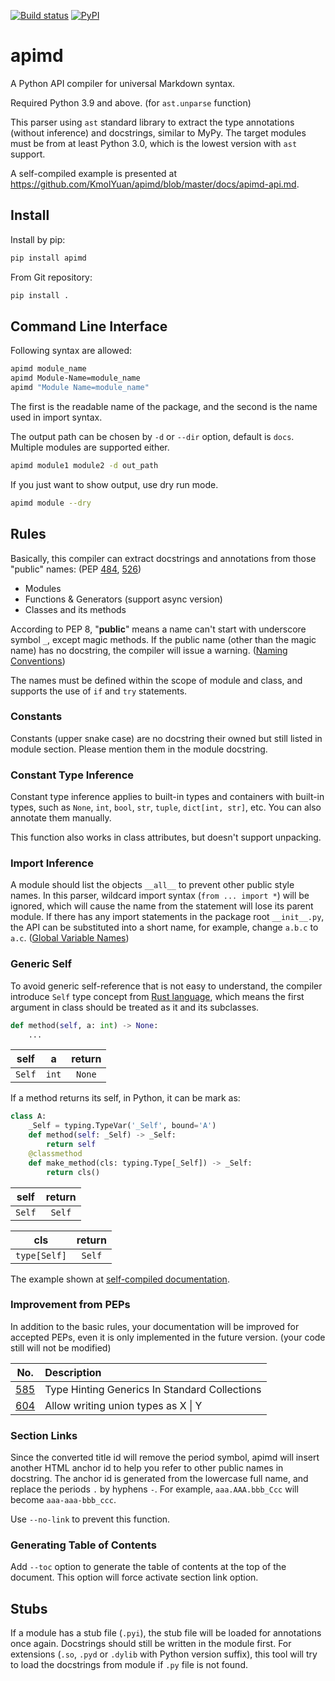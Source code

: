 [![Build status](https://img.shields.io/travis/KmolYuan/apimd.svg?logo=travis)](https://travis-ci.org/KmolYuan/apimd)
[![PyPI](https://img.shields.io/pypi/v/apimd.svg)](https://pypi.org/project/apimd/)

# apimd

A Python API compiler for universal Markdown syntax.

Required Python 3.9 and above. (for `ast.unparse` function)

This parser using `ast` standard library to extract the type annotations (without inference) and docstrings, similar to MyPy.
The target modules must be from at least Python 3.0, which is the lowest version with `ast` support.

A self-compiled example is presented at <https://github.com/KmolYuan/apimd/blob/master/docs/apimd-api.md>.

## Install

Install by pip:

```bash
pip install apimd
```

From Git repository:

```bash
pip install .
```

## Command Line Interface

Following syntax are allowed:

```bash
apimd module_name
apimd Module-Name=module_name
apimd "Module Name=module_name"
```

The first is the readable name of the package,
and the second is the name used in import syntax.

The output path can be chosen by `-d` or `--dir` option, default is `docs`.
Multiple modules are supported either.

```bash
apimd module1 module2 -d out_path
```

If you just want to show output, use dry run mode.

```bash
apimd module --dry
```

## Rules

Basically, this compiler can extract docstrings and annotations from those "public" names:
(PEP [484], [526])

+ Modules
+ Functions & Generators (support async version)
+ Classes and its methods

According to PEP 8, "**public**" means a name can't start with underscore symbol `_`, except magic methods.
If the public name (other than the magic name) has no docstring, the compiler will issue a warning.
([Naming Conventions])

The names must be defined within the scope of module and class,
and supports the use of `if` and `try` statements.

### Constants

Constants (upper snake case) are no docstring their owned but still listed in module section.
Please mention them in the module docstring.

### Constant Type Inference

Constant type inference applies to built-in types and containers with built-in types,
such as `None`, `int`, `bool`, `str`, `tuple`, `dict[int, str]`, etc.
You can also annotate them manually.

This function also works in class attributes, but doesn't support unpacking.

### Import Inference

A module should list the objects `__all__` to prevent other public style names.
In this parser, wildcard import syntax (`from ... import *`) will be ignored,
which will cause the name from the statement will lose its parent module.
If there has any import statements in the package root `__init__.py`,
the API can be substituted into a short name, for example, change `a.b.c` to `a.c`.
([Global Variable Names])

### Generic Self

To avoid generic self-reference that is not easy to understand,
the compiler introduce `Self` type concept from [Rust language],
which means the first argument in class should be treated as it and its subclasses.

```python
def method(self, a: int) -> None:
    ...
```

| self | a | return |
|:----:|:---:|:----:|
| `Self` | `int` | `None` |

If a method returns its self, in Python, it can be mark as:

```python
class A:
    _Self = typing.TypeVar('_Self', bound='A')
    def method(self: _Self) -> _Self:
        return self
    @classmethod
    def make_method(cls: typing.Type[_Self]) -> _Self:
        return cls()
```

| self | return |
|:----:|:------:|
| `Self` | `Self` |

| cls | return |
|:----:|:------:|
| `type[Self]` | `Self` |

The example shown at [self-compiled documentation](./docs/apimd-api.md#apimd-parser-parser-new).

### Improvement from PEPs

In addition to the basic rules, your documentation will be improved for accepted PEPs,
even it is only implemented in the future version.
(your code still will not be modified)

| No. | Description |
|:---:|:------------|
| [585] | Type Hinting Generics In Standard Collections |
| [604] | Allow writing union types as X &#124; Y |

### Section Links

Since the converted title id will remove the period symbol,
apimd will insert another HTML anchor id to help you refer to other public names in docstring.
The anchor id is generated from the lowercase full name,
and replace the periods `.` by hyphens `-`.
For example, `aaa.AAA.bbb_Ccc` will become `aaa-aaa-bbb_ccc`.

Use `--no-link` to prevent this function.

### Generating Table of Contents

Add `--toc` option to generate the table of contents at the top of the document.
This option will force activate section link option.

## Stubs

If a module has a stub file (`.pyi`), the stub file will be loaded for annotations once again.
Docstrings should still be written in the module first.
For extensions (`.so`, `.pyd` or `.dylib` with Python version suffix), this tool will try to load the docstrings from module
if `.py` file is not found.

[Naming Conventions]: https://www.python.org/dev/peps/pep-0008/#naming-conventions
[Global Variable Names]: https://www.python.org/dev/peps/pep-0008/#global-variable-names
[484]: https://www.python.org/dev/peps/pep-0484/
[526]: https://www.python.org/dev/peps/pep-0526/
[585]: https://www.python.org/dev/peps/pep-0585/
[604]: https://www.python.org/dev/peps/pep-0585/
[Rust language]: https://www.rust-lang.org/
